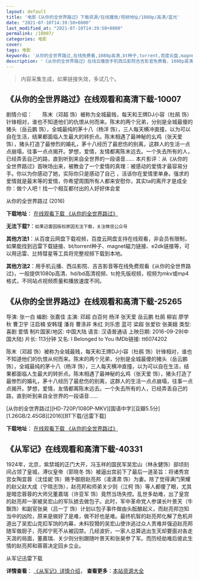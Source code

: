 ```yaml
---
layout: default
title: '电影《从你的全世界路过》下载资源/在线播放/视频地址/1080p/高清/蓝光'
date: "2021-07-10T14:39:50+0800"
last_modified_at: "2021-07-10T14:39:50+0800"
permalink: /10007/
categories: 电影
cover:
tags: 电影
keywords: '从你的全世界路过,在线免费看,1080p高清,bt种子,torrent,百度云盘,magnet,磁力链,迅雷下载资源'
description: '《从你的全世界路过》在线云播放手机西瓜影院吉吉影音免费看，1080p高清bd/hd未删减完整版和tc抢先枪版，mkv/mp4格式，附带bt/torrent种子、magnet/磁力链、百度云盘、网盘资源迅雷下载链接'
---
```


>内容采集生成，如果链接失效，多试几个。


## 《从你的全世界路过》在线观看和高清下载-10007

剧情介绍：　　陈末（邓超 饰）被称为全城最贱，每天和王牌DJ小容（杜鹃 饰）针锋相对，谁也不知道他们的仇恨从何而来。陈末的两个兄弟，分别是全城最傻的猪头（岳云鹏 饰），全城最纯的茅十八（杨洋 饰），三人每天横冲直撞，以为可以自在生活，结果都面临人生最大的转折点。陈末相遇了最神秘的幺鸡（张天爱 饰），猪头打造了最惨烈的婚礼，茅十八经历了最悲伤的别离，这群人的生活一点点崩塌，往事一点点揭开。梦想，爱情，友情都离陈末远去。一个失去所有的人，已经弄丢自己的路，直到听到来自全世界的一段语音……  本片影评：从《从你的全世界路过》首映场出来，被教会了一个爱情的真理：被感动的爱情才最容易分手。你以为你感动了她，实际你只是感动了自己 ，活该你在爱情里单身。强求的爱情就是最末等的爱情，你希望周围所有人都来安慰你，其实ta的离开才是成全你：做个人吧！找一个相互都付出的人好好体会爱


从你的全世界路过 (2016)

**下载地址**： [在线观看下载 《从你的全世界路过》](https://www.btbtdy.me/btdy/dy7373.html) 


**无法下载?**：`如果迅雷因版权原因无法下载，关注微信公众号 `

**其他方法1**：从百度云网盘下载视频，百度云网盘支持在线观看，非会员有限制，如果能找到迅雷下载链接、bt/torrent种子、magnet磁力链接、e2dk链接等，可以用迅雷、比特彗星等工具将完整视频下载到本地。

**其他方法2**：用手机云播、西瓜影院、吉吉影音等在线免费观看《从你的全世界路过》，一般提供1080p高清、hd/bd高清视频、tc抢先版视频，视频为mkv或mp4格式，不同站点视频质量和播放速度不同。


## 《从你的全世界路过》在线观看和高清下载-25265

导演: 张一白 编剧: 张嘉佳 主演: 邓超 白百何 杨洋 张天爱 岳云鹏 杜鹃 柳岩 廖学秋 曹卫宇 汪启楠 安韩瑾 潘肖 曹涤非 朱红 刘乐思 蓝可 梁超 张爱钦 张美娥 类型: 喜剧 爱情 制片国家/地区: 中国大陆 语言: 汉语普通话 上映日期: 2016-09-29(中国大陆) 片长: 113分钟 又名: I Belonged to You IMDb链接: tt6074202

陈末（邓超 饰）被称为全城最贱，每天和王牌DJ小容（杜鹃 饰）针锋相对，谁也不知道他们的仇恨从何而来。陈末的两个兄弟，分别是全城最傻的猪头（岳云鹏 饰），全城最纯的茅十八（杨洋 饰），三人每天横冲直撞，以为可以自在生活，结果都面临人生最大的转折点。陈末相遇了最神秘的幺鸡（张天爱 饰），猪头打造了最惨烈的婚礼，茅十八经历了最悲伤的别离，这群人的生活一点点崩塌，往事一点点揭开。梦想，爱情，友情都离陈末远去。一个失去所有的人，已经弄丢自己的路，直到听到来自全世界的一段语音……


[从你的全世界路过][HD-720P/1080P-MKV][国语中字][豆瓣5.5分][1.26GB/2.45GB][2016][BT下载/迅雷下载]

**下载地址**： [在线观看下载 《从你的全世界路过》](https://www.btdx8.com/torrent/i_belonged_to_you_2016.html) 


## 《从军记》在线观看和高清下载-40331

1924年，北京，紫禁城的正门大开，冯玉祥的国民军吴宏山（林永健饰）部顷刻间占领了皇城，溥仪皇帝（郭晓冬 饰）被逼出宫前下了最后一道圣旨：将诸秀宫宫女陶宜蓉（沈佳妮 饰）赐予御厨赵亮邦（凌潇肃 饰）为妻。除了觉得满门荣耀的赵父赵大成（宁晓志饰），赵亮邦和师弟关少则（江柯 饰）等人都傻了眼，尤其是暗恋蓉蓉的大师兄董嘉瑞（许亚军 饰）竟然当场失控。乱世多劫难，出了皇宫的赵亮邦一家被吴宏山的军队掳去做包子。此时，军中革命党人参谋长叶景天（牛飘饰）和副官张昊（吕一丁 饰）计划以包子事件做由头酝酿起义，而赵亮邦岂知当中的凶险，原来是做好了是难，做不好也是难。最终机智的赵亮邦化解了危机并道出了吴宏山克扣军饷的内幕，未料狡猾的吴宏山使诈逃过众人责难并强迫赵亮邦随军做厨子，亮邦宁死不从被囚禁。几经波折，一家人总算逃出生天却要面对各走天涯的局面，董嘉瑞、关少则分别跟随叶景天和张昊参了军。而历经劫难后彼此生情的赵亮邦和蓉蓉决定回乡立业。


从军记迅雷下载

**详情查看**： [《从军记》详情介绍](/movie/40331/)， **查看更多**：[本站资源大全](/movie/t/all/)


